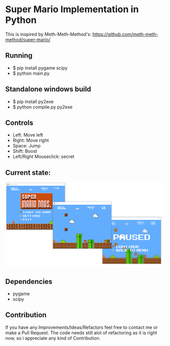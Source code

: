 # Super Mario Implementation in Python

This is inspired by Meth-Meth-Method's: https://github.com/meth-meth-method/super-mario/

## Running

* $ pip install pygame scipy
* $ python main.py

## Standalone windows build

* $ pip install py2exe
* $ python compile.py py2exe

## Controls

* Left: Move left  
* Right: Move right  
* Space: Jump  
* Shift: Boost   
* Left/Right Mouseclick: secret   

## Current state:
![Alt text](img/pictures.PNG "current state")

## Dependencies
* pygame
* scipy

## Contribution

If you have any Improvements/Ideas/Refactors feel free to contact me or make a Pull Request.
The code needs still alot of refactoring as it is right now, so i appreciate any kind of Contribution.

